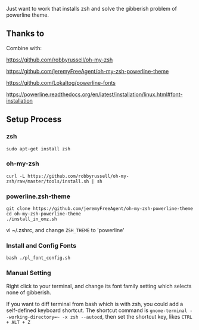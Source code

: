 Just want to work that installs zsh and solve the gibberish problem of powerline theme.

## Thanks to 

Combine with:

https://github.com/robbyrussell/oh-my-zsh 

https://github.com/jeremyFreeAgent/oh-my-zsh-powerline-theme

https://github.com/Lokaltog/powerline-fonts

https://powerline.readthedocs.org/en/latest/installation/linux.html#font-installation 

## Setup Process

### zsh 

```
sudo apt-get install zsh 
```

### oh-my-zsh 

```
curl -L https://github.com/robbyrussell/oh-my-zsh/raw/master/tools/install.sh | sh
```

### powerline.zsh-theme 

```
git clone https://github.com/jeremyFreeAgent/oh-my-zsh-powerline-theme 
cd oh-my-zsh-powerline-theme 
./install_in_omz.sh 
```

vi ~/.zshrc, and change `ZSH_THEME` to 'powerline'

### Install and Config Fonts 

```
bash ./pl_font_config.sh
```

### Manual Setting 

Right click to your terminal, and change its font family setting which selects none of gibberish.

If you want to diff terminal from bash which is with zsh, you could add a self-defined keyboard shortcut. The shortcut command is `gnome-terminal --working-directory=~ -x zsh --autocd`, then set the shortcut key, likes `CTRL + ALT + Z`
